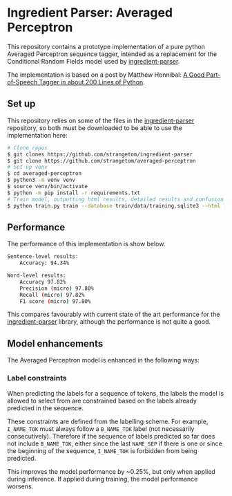 # Ingredient Parser: Averaged Perceptron

This repository contains a prototype implementation of a pure python Averaged Perceptron sequence tagger, intended as a replacement for the Conditional Random Fields model used by [ingredient-parser](https://github.com/strangetom/ingredient-parser).

The implementation is based on a post by Matthew Honnibal: [A Good Part-of-Speech Tagger in about 200 Lines of Python](https://explosion.ai/blog/part-of-speech-pos-tagger-in-python).

## Set up

This repository relies on some of the files in the [ingredient-parser](https://github.com/strangetom/ingredient-parser) repository, so both must be downloaded to be able to use the implementation here:

```bash
# Clone repos
$ git clones https://github.com/strangetom/ingredient-parser
$ git clone https://github.com/strangetom/averaged-perceptron
# Set up venv
$ cd averaged-perceptron
$ python3 -m venv venv
$ source venv/bin/activate
$ python -m pip install -r requirements.txt
# Train model, outputting html results, detailed results and confusion matrix
$ python train.py train --database train/data/training.sqlite3 --html --detailed --confusion
```

## Performance

The performance of this implementation is show below.

```bash
Sentence-level results:
	Accuracy: 94.34%

Word-level results:
	Accuracy 97.82%
	Precision (micro) 97.80%
	Recall (micro) 97.82%
	F1 score (micro) 97.80%
```

This compares favourably with current state of the art performance for the [ingredient-parser](https://github.com/strangetom/ingredient-parser) library, although the performance is not quite a good.

## Model enhancements

The Averaged Perceptron model is enhanced in the following ways:

### Label constraints

When predicting the labels for a sequence of tokens, the labels the model is allowed to select from are constrained based on the labels already predicted in the sequence.

These constraints are defined from the labelling scheme. For example, `I_NAME_TOK` must always follow a `B_NAME_TOK` label (not necessarily consecutively). Therefore if the sequence of labels predicted so far does not include `B_NAME_TOK`, either since the last `NAME_SEP` if there is one or since the beginning of the sequence, `I_NAME_TOK` is forbidden from being predicted.

This improves the model performance by ~0.25%, but only when applied during inference. If applied during training, the model performance worsens.
